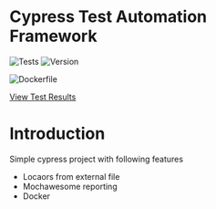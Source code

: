# Cypress Test Automation Framework

![Tests](https://github.com/anoopsimon/cypress-fw/actions/workflows/main.yml/badge.svg)   ![Version](https://img.shields.io/badge/version-1.0.0-blue.svg)

![Dockerfile](https://github.com/anoopsimon/cypress-fw/actions/workflows/docker.yml/badge.svg)

[View Test Results](https://anoopsimon.github.io/cypress-fw/index.html)



# Introduction
Simple cypress project with following features
 - Locaors from external file
 - Mochawesome reporting
 - Docker
